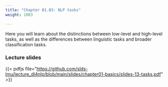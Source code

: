 ```yaml
---
title: "Chapter 01.03: NLP tasks"
weight: 1003

---
```

Here you will learn about the distinctions between low-level and high-level tasks, as well as the differences between linguistic tasks and broader classification tasks.

<!--more-->

### Lecture slides

{{< pdfjs file="https://github.com/slds-lmu/lecture_dl4nlp/blob/main/slides/chapter01-basics/slides-13-tasks.pdf" >}}

